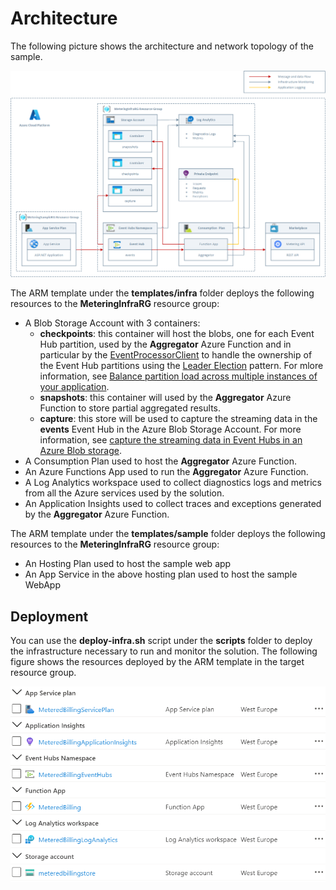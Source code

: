 # Architecture #

The following picture shows the architecture and network topology of the sample.

![Architecture](../images/infrastructure.png)

The ARM template under the **templates/infra** folder deploys the following resources to the **MeteringInfraRG** resource group:

- A Blob Storage Account with 3 containers:
  - **checkpoints**: this container will host the blobs, one for each Event Hub partition, used by the **Aggregator** Azure Function and in particular by the [EventProcessorClient](https://docs.microsoft.com/en-us/azure/event-hubs/event-hubs-dotnet-standard-getstarted-send) to handle the ownership of the Event Hub partitions using the [Leader Election](https://docs.microsoft.com/en-us/azure/architecture/patterns/leader-election) pattern. For mlore information, see [Balance partition load across multiple instances of your application](https://docs.microsoft.com/en-us/azure/event-hubs/event-processor-balance-partition-load).
  - **snapshots**: this container will used by the **Aggregator** Azure Function to store partial aggregated results.
  - **capture**: this store will be used to capture the streaming data in the **events** Event Hub in the Azure Blob Storage Account. For more information, see [capture the streaming data in Event Hubs in an Azure Blob storage](https://docs.microsoft.com/en-us/azure/event-hubs/event-hubs-capture-overview).
- A Consumption Plan used to host the **Aggregator** Azure Function.
- An Azure Functions App used to run the **Aggregator** Azure Function.
- A Log Analytics workspace used to collect diagnostics logs and metrics from all the Azure services used by the solution.
- An Application Insights used to collect traces and exceptions generated by the **Aggregator** Azure Function.

The ARM template under the **templates/sample** folder deploys the following resources to the **MeteringInfraRG** resource group:

- An Hosting Plan used to host the sample web app
- An App Service in the above hosting plan used to host the sample WebApp

## Deployment ##

You can use the **deploy-infra.sh** script under the **scripts** folder to deploy the infrastructure necessary to run and monitor the solution. The following figure shows the resources deployed by the ARM template in the target resource group.

![Resource Group](../images/infra-resource-group.png)